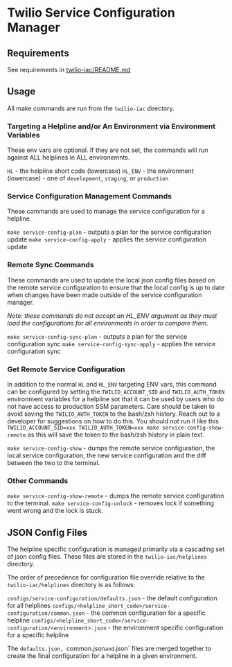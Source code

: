 # Twilio Service Configuration Manager

## Requirements

See requirements in [twilio-iac/README.md](../README.md)

## Usage

All make commands are run from the `twilio-iac` directory.

### Targeting a Helpline and/or An Environment via Environment Variables

These env vars are optional. If they are not set, the commands will run against ALL helplines in ALL environemnts.

`HL` - the helpline short code (lowercase)
`HL_ENV` - the environment (lowercase) - one of `development`, `staging`, or `production`


### Service Configuration Management Commands

These commands are used to manage the service configuration for a helpline.

`make service-config-plan` - outputs a plan for the service configuration update
`make service-config-apply` - applies the service configuration update

### Remote Sync Commands

These commands are used to update the local json config files based on the remote service configuration to ensure that the local config is up to date when changes have been made outside of the service configuration manager.

*Note: these commands do not accept an HL_ENV argument as they must load the configurations for all environments in order to compare them.*

`make service-config-sync-plan` - outputs a plan for the service configuration sync
`make service-config-sync-apply` - applies the service configuration sync

### Get Remote Service Configuration

In addition to the normal `HL` and `HL_ENV` targeting ENV vars, this command can be configured by setting the `TWILIO_ACCOUNT_SID` and `TWILIO_AUTH_TOKEN` environment variables for a helpline sot that it can be used by users who do not have access to production SSM parameters. Care should be taken to avoid saving the `TWILIO_AUTH_TOKEN` to the bash/zsh history. Reach out to a developer for suggestions on how to do this. You should *not* run it like this `TWILIO_ACCOUNT_SID=xxx TWILIO_AUTH_TOKEN=xxx make service-config-show-remote` as this will save the token to the bash/zsh history in plain text.

`make service-config-show` - dumps the remote service configuration, the local service configuration, the new service configuration and the diff between the two to the terminal.

### Other Commands

`make service-config-show-remote` - dumps the remote service configuration to the terminal.
`make service-config-unlock` - removes lock if something went wrong and the lock is stuck.

## JSON Config Files

The helpline specific configuration is managed primarily via a cascading set of json config files. These files are stored in the `twilio-iac/helplines` directory.

The order of precedence for configuration file override relative to the `twilio-iac/helplines` directory is as follows:

`configs/service-configuration/defaults.json` - the default configuration for all helplines
`configs/<helpline_short_code>/service-configuration/common.json` - the common configuration for a specific helpline
`configs/<helpline_short_code>/service-configuration/<environment>.json` - the environment specific configuration for a specific helpline

The `defaults.json, `common.json` and `<environment>.json` files are merged together to create the final configuration for a helpline in a given environment.
